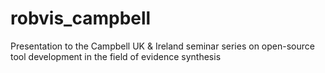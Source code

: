 # robvis_campbell
Presentation to the Campbell UK &amp; Ireland seminar series on open-source tool development in the field of evidence synthesis
